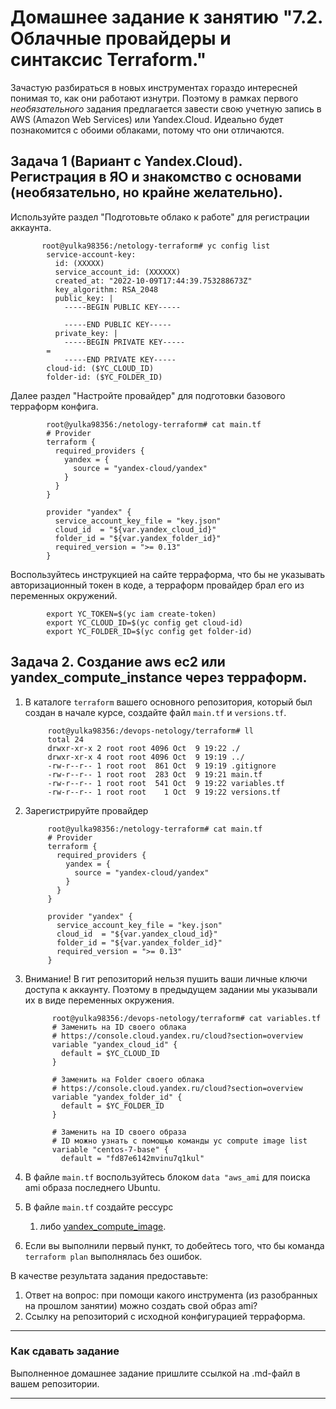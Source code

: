 # Домашнее задание к занятию "7.2. Облачные провайдеры и синтаксис Terraform."

Зачастую разбираться в новых инструментах гораздо интересней понимая то, как они работают изнутри. 
Поэтому в рамках первого *необязательного* задания предлагается завести свою учетную запись в AWS (Amazon Web Services) или Yandex.Cloud.
Идеально будет познакомится с обоими облаками, потому что они отличаются. 


## Задача 1 (Вариант с Yandex.Cloud). Регистрация в ЯО и знакомство с основами (необязательно, но крайне желательно).

 Используйте раздел "Подготовьте облако к работе" для регистрации аккаунта. 
  

           root@yulka98356:/netology-terraform# yc config list
            service-account-key:
              id: (XXXXX)
              service_account_id: (XXXXXX)
              created_at: "2022-10-09T17:44:39.753288673Z"
              key_algorithm: RSA_2048
              public_key: |
                -----BEGIN PUBLIC KEY-----

                -----END PUBLIC KEY-----
              private_key: |
                -----BEGIN PRIVATE KEY-----
            =
                -----END PRIVATE KEY-----
            cloud-id: ($YC_CLOUD_ID)
            folder-id: ($YC_FOLDER_ID)
            
 Далее раздел "Настройте провайдер" для подготовки базового терраформ конфига.
 
            root@yulka98356:/netology-terraform# cat main.tf
            # Provider
            terraform {
              required_providers {
                yandex = {
                  source = "yandex-cloud/yandex"
                }
              }
            }

            provider "yandex" {
              service_account_key_file = "key.json"
              cloud_id  = "${var.yandex_cloud_id}"
              folder_id = "${var.yandex_folder_id}"
              required_version = ">= 0.13"
            }

  Воспользуйтесь инструкцией на сайте терраформа, что бы не указывать авторизационный токен в коде, а терраформ провайдер брал его из переменных окружений.

            export YC_TOKEN=$(yc iam create-token)
            export YC_CLOUD_ID=$(yc config get cloud-id)
            export YC_FOLDER_ID=$(yc config get folder-id)


## Задача 2. Создание aws ec2 или yandex_compute_instance через терраформ. 

1. В каталоге `terraform` вашего основного репозитория, который был создан в начале курсе, создайте файл `main.tf` и `versions.tf`.

            root@yulka98356:/devops-netology/terraform# ll
            total 24
            drwxr-xr-x 2 root root 4096 Oct  9 19:22 ./
            drwxr-xr-x 4 root root 4096 Oct  9 19:19 ../
            -rw-r--r-- 1 root root  861 Oct  9 19:19 .gitignore
            -rw-r--r-- 1 root root  283 Oct  9 19:21 main.tf
            -rw-r--r-- 1 root root  541 Oct  9 19:22 variables.tf
            -rw-r--r-- 1 root root    1 Oct  9 19:22 versions.tf

2. Зарегистрируйте провайдер 

            root@yulka98356:/netology-terraform# cat main.tf
            # Provider
            terraform {
              required_providers {
                yandex = {
                  source = "yandex-cloud/yandex"
                }
              }
            }

            provider "yandex" {
              service_account_key_file = "key.json"
              cloud_id  = "${var.yandex_cloud_id}"
              folder_id = "${var.yandex_folder_id}"
              required_version = ">= 0.13"
            }

3. Внимание! В гит репозиторий нельзя пушить ваши личные ключи доступа к аккаунту. Поэтому в предыдущем задании мы указывали
их в виде переменных окружения. 

             root@yulka98356:/devops-netology/terraform# cat variables.tf
             # Заменить на ID своего облака
             # https://console.cloud.yandex.ru/cloud?section=overview
             variable "yandex_cloud_id" {
               default = $YC_CLOUD_ID
             }

             # Заменить на Folder своего облака
             # https://console.cloud.yandex.ru/cloud?section=overview
             variable "yandex_folder_id" {
               default = $YC_FOLDER_ID
             }

             # Заменить на ID своего образа
             # ID можно узнать с помощью команды yc compute image list
             variable "centos-7-base" {
               default = "fd87e6142mvinu7q1kul"

4. В файле `main.tf` воспользуйтесь блоком `data "aws_ami` для поиска ami образа последнего Ubuntu.  
5. В файле `main.tf` создайте рессурс 
   1. либо [yandex_compute_image](https://registry.terraform.io/providers/yandex-cloud/yandex/latest/docs/resources/compute_image).

7. Если вы выполнили первый пункт, то добейтесь того, что бы команда `terraform plan` выполнялась без ошибок. 


В качестве результата задания предоставьте:
1. Ответ на вопрос: при помощи какого инструмента (из разобранных на прошлом занятии) можно создать свой образ ami?
1. Ссылку на репозиторий с исходной конфигурацией терраформа.  
 
---

### Как cдавать задание

Выполненное домашнее задание пришлите ссылкой на .md-файл в вашем репозитории.

---
